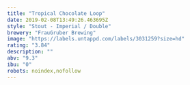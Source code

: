 ```yaml
---
title: "Tropical Chocolate Loop"
date: 2019-02-08T13:49:26.463695Z
style: "Stout - Imperial / Double"
brewery: "FrauGruber Brewing"
image: "https://labels.untappd.com/labels/3031259?size=hd"
rating: "3.84"
description: ""
abv: "9.3"
ibu: "0"
robots: noindex,nofollow
---
```

